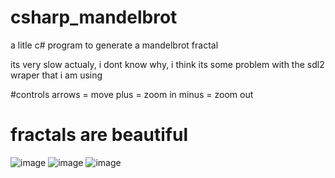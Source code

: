 # csharp_mandelbrot
a litle c# program to generate a mandelbrot fractal

its very slow actualy, i dont know why, i think its some problem with the sdl2 wraper that i am using

#controls
arrows = move
plus = zoom in
minus = zoom out
# fractals are beautiful
![image](https://user-images.githubusercontent.com/100975643/216517655-b6b8af5e-a192-4e31-b12b-68f314f8be0d.png)
![image](https://user-images.githubusercontent.com/100975643/216517851-5fb9181d-fdac-4f91-a288-10ec9543effa.png)
![image](https://user-images.githubusercontent.com/100975643/216518359-ad371bd9-110c-400a-a727-8528d3008dde.png)

